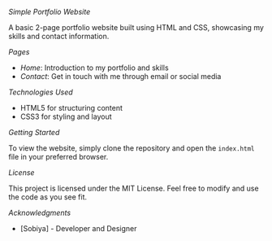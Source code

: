 *Simple Portfolio Website*

A basic 2-page portfolio website built using HTML and CSS, showcasing my skills and contact information.

*Pages*

- *Home*: Introduction to my portfolio and skills
- *Contact*: Get in touch with me through email or social media

*Technologies Used*

- HTML5 for structuring content
- CSS3 for styling and layout

*Getting Started*

To view the website, simply clone the repository and open the `index.html` file in your preferred browser.

*License*

This project is licensed under the MIT License. Feel free to modify and use the code as you see fit.

*Acknowledgments*

- [Sobiya] - Developer and Designer
